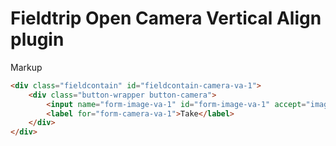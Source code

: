 Fieldtrip Open Camera Vertical Align plugin
===========================================

Markup

``` html
<div class="fieldcontain" id="fieldcontain-camera-va-1">
    <div class="button-wrapper button-camera">
        <input name="form-image-va-1" id="form-image-va-1" accept="image/png" required="" class="camera" type="file">
        <label for="form-camera-va-1">Take</label>
    </div>
</div>
```